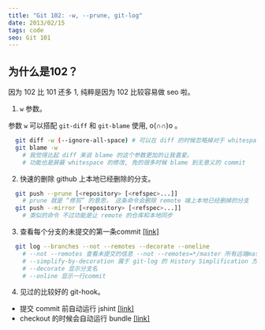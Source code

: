 ```yaml
---
title: "Git 102: -w, --prune, git-log"
date: 2013/02/15
tags: code
seo: Git 101
---
```


为什么是102？
---
因为 102 比 101 还多 1, 纯粹是因为 102 比较容易做 seo 啦。

1. `w` 参数。

  参数 `w` 可以搭配 `git-diff` 和 `git-blame` 使用, o(∩∩)o 。

  ``` bash
    git diff -w (--ignore-all-space) # 可以在 diff 的时候忽略掉对于 whitespace 的修改
    git blame -w
      # 我觉得比起 diff 来说 blame 的这个参数更加的让我喜爱。
      # 功能也是屏蔽 whitespace 的修改, 免的很多时候 blame 到无意义的 commit
  ```

2. 快速的删除 github 上本地已经删除的分支。

  ``` bash
    git push --prune [<repository> [<refspec>...]]
      # prune 就是 “修剪” 的意思， 这条命令会删除 remote 端上本地已经删掉的分支
    git push --mirror [<repository> [<refspec>...]]
      # 类似的命令 不过功能是让 remote 的仓库和本地同步
  ```

3. 查看每个分支的未提交的第一条commit [[link]](http://jfoucher.com/2012/04/github-tricks-from-stackoverflow.html)

  ``` bash
    git log --branches --not --remotes --decorate --oneline
      # --not --remotes 查看未提交的信息 --not --remotes=*/master 所有远端master分支中不存在的 commit
      # --simplify-by-decoration 属于 git-log 的 History Simplification 方面的参数，显示代表选中分支和 tag 的 commit 信息
      # --decorate 显示分支名
      # --online 显示一行commit
  ```

4. 见过的比较好的 git-hook。
  - 提交 commit 前自动运行 jshint [[link]](https://github.com/adamrisser/JSHint-pre-commit-git-hook)
  - checkout 的时候会自动运行 bundle [[link]](https://github.com/cypher/dotfiles/blob/master/git-hooks/bundle-when-checkout.sh)
